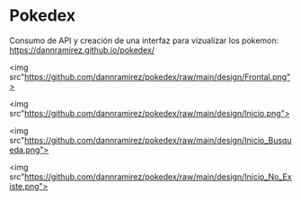 # Pokedex

Consumo de API y creación de una interfaz para vizualizar los pokemon: https://dannramirez.github.io/pokedex/

<img src"https://github.com/dannramirez/pokedex/raw/main/design/Frontal.png">

<img src"https://github.com/dannramirez/pokedex/raw/main/design/Inicio.png">

<img src"https://github.com/dannramirez/pokedex/raw/main/design/Inicio_Busqueda.png">

<img src"https://github.com/dannramirez/pokedex/raw/main/design/Inicio_No_Existe.png">
